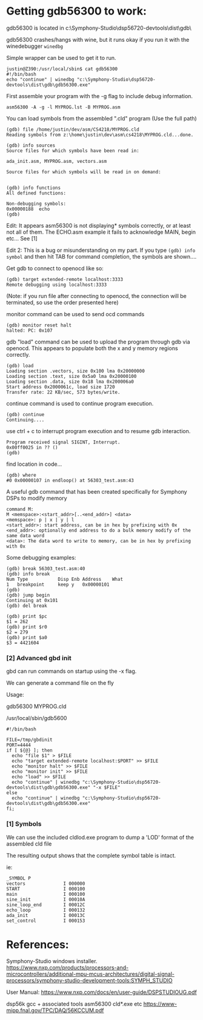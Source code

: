 # Getting gdb56300 to work:


gdb56300 is located in c:\Symphony-Studio\dsp56720-devtools\dist\gdb\

gdb56300 crashes/hangs with wine, but it runs okay if you run it with the winedebugger ```winedbg```

Simple wrapper can be used to get it to run.

```
justin@Z390:/usr/local/sbin$ cat gdb56300
#!/bin/bash
echo "continue" | winedbg "c:\Symphony-Studio\dsp56720-devtools\dist\gdb\gdb56300.exe"
```

First assemble your program with the -g flag to include debug information.

```
asm56300 -A -g -l MYPROG.lst -B MYPROG.asm
```

You can load symbols from the assembled ".cld" program
(Use the full path)
```
(gdb) file /home/justin/dev/asm/CS4218/MYPROG.cld
Reading symbols from z:\home\justin\dev\asm\cs4218\MYPROG.cld...done.
```

```
(gdb) info sources
Source files for which symbols have been read in:

ada_init.asm, MYPROG.asm, vectors.asm

Source files for which symbols will be read in on demand:


(gdb) info functions
All defined functions:

Non-debugging symbols:
0x00000188  echo
(gdb)
````
Edit: It appears asm56300 is not displaying* symbols correctly, or at least not all of them. The ECHO.asm example it fails to acknowledge MAIN, begin etc...
See [1]

Edit 2: This is a bug or misunderstanding on my part. If you type ```(gdb) info symbol``` and then hit TAB for command completion, the symbols are shown....

Get gdb to connect to openocd like so:

```
(gdb) target extended-remote localhost:3333
Remote debugging using localhost:3333
```
(Note: if you run file after connecting to openocd, the connection will be terminated, so use the order presented here)

monitor command can be used to send ocd commands

```
(gdb) monitor reset halt
halted: PC: 0x107
```

gdb "load" command can be used to upload the program through gdb via openocd. This appears to populate both the x and y memory regions correctly.

```
(gdb) load
Loading section .vectors, size 0x100 lma 0x20000000
Loading section .text, size 0x5a0 lma 0x20000100
Loading section .data, size 0x18 lma 0x200006a0
Start address 0x2000061c, load size 1720
Transfer rate: 22 KB/sec, 573 bytes/write.
```

continue command is used to continue program execution.
```
(gdb) continue
Continuing....
```

use ctrl + c to interrupt program execution and to resume gdb interaction.

```
Program received signal SIGINT, Interrupt.
0x00ff0025 in ?? ()
(gdb)
```

find location in code...
```
(gdb) where
#0 0x00000107 in endloop() at 56303_test.asm:43
```

A useful gdb command that has been created specifically for Symphony DSPs to modify memory
```
command M:
M <memspace>:<start_addr>[..<end_addr>] <data>
<memspace>: p | x | y | l
<start_addr>: start address, can be in hex by prefixing with 0x
<end_addr>: optionally end address to do a bulk memory modify of the same data word
<data>: The data word to write to memory, can be in hex by prefixing with 0x
```

Some debugging examples:

```
(gdb) break 56303_test.asm:40
(gdb) info break
Num Type           Disp Enb Address    What
1   breakpoint     keep y   0x00000101
(gdb)
(gdb) jump begin
Continuing at 0x101
(gdb) del break

(gdb) print $pc
$1 = 262
(gdb) print $r0
$2 = 279
(gdb) print $a0
$3 = 4421604
```

### [2] Advanced gbd init

gbd can run commands on startup using the -x flag.

We can generate a command file on the fly

Usage:

gdb56300 MYPROG.cld


/usr/local/sbin/gdb5600
```
#!/bin/bash

FILE=/tmp/gbdinit
PORT=4444
if [ ${@} ]; then
  echo "file $1" > $FILE
  echo "target extended-remote localhost:$PORT" >> $FILE
  echo "monitor halt" >> $FILE
  echo "monitor init" >> $FILE
  echo "load" >> $FILE
  echo "continue" | winedbg "c:\Symphony-Studio\dsp56720-devtools\dist\gdb\gdb56300.exe" "-x $FILE"
else
  echo "continue" | winedbg "c:\Symphony-Studio\dsp56720-devtools\dist\gdb\gdb56300.exe"
fi;
```


### [1] Symbols

We can use the included cldlod.exe program to dump a 'LOD' format of the assembled cld file

The resulting output shows that the complete symbol table is intact.

ie: 
```
_SYMBOL P
vectors              I 000000
START                I 000100
main                 I 000100
sine_init            I 00010A
sine_loop_end        I 00012C
echo_loop            I 000132
ada_init             I 00013C
set_control          I 000153
```


# References:

Symphony-Studio windows installer.
https://www.nxp.com/products/processors-and-microcontrollers/additional-mpu-mcus-architectures/digital-signal-processors/symphony-studio-development-tools:SYMPH_STUDIO

User Manual:
https://www.nxp.com/docs/en/user-guide/DSPSTUDIOUG.pdf

dsp56k gcc + associated tools asm56300 cld*.exe etc
https://www-mipp.fnal.gov/TPC/DAQ/56KCCUM.pdf
